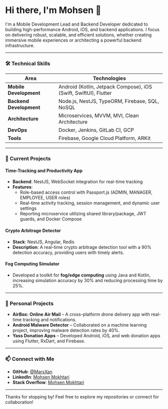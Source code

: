 # Hi there, I'm Mohsen 👋

I'm a Mobile Development Lead and Backend Developer dedicated to building high-performance Android, iOS, and backend applications. I focus on delivering robust, scalable, and efficient solutions, whether creating immersive mobile experiences or architecting a powerful backend infrastructure.

---

### 🛠️ Technical Skills

| Area                   | Technologies                                                   |
|------------------------|----------------------------------------------------------------|
| **Mobile Development** | Android (Kotlin, Jetpack Compose), iOS (Swift, SwiftUI), Flutter |
| **Backend Development**| Node.js, NestJS, TypeORM, Firebase, SQL, NoSQL                 |
| **Architecture**       | Microservices, MVVM, MVI, Clean Architecture                   |
| **DevOps**             | Docker, Jenkins, GitLab CI, GCP                                |
| **Tools**              | Firebase, Google Cloud Platform, ARKit                         |

---

### 🚀 Current Projects

#### **Time-Tracking and Productivity App**
- **Backend**: NestJS, WebSocket integration for real-time tracking
- **Features**:
  - Role-based access control with Passport.js (ADMIN, MANAGER, EMPLOYEE, USER roles)
  - Real-time activity tracking, session management, and dynamic user settings
  - Reporting microservice utilizing shared library/package, JWT guards, and Docker Compose

#### **Crypto Arbitrage Detector**
- **Stack**: NestJS, Angular, Redis
- **Description**: A real-time crypto arbitrage detection tool with a 90% detection accuracy, providing users with timely alerts.

#### **Fog Computing Simulator**
- Developed a toolkit for **fog/edge computing** using Java and Kotlin, increasing simulation accuracy by 30% and reducing processing time by 25%.

---

### 🌱 Personal Projects

- **AirBox: Online Air Mail** – A cross-platform drone delivery app with real-time tracking and notifications.
- **Android Malware Detector** – Collaborated on a machine learning project, improving malware detection rates by 40%.
- **Yass Donation Apps** – Developed Android, iOS, and web donation apps using Flutter, RxDart, and Firebase.

---

### 📫 Connect with Me

- **GitHub**: [@MarsXan](https://github.com/MarsXan)
- **LinkedIn**: [Mohsen Mokhtari](https://www.linkedin.com/in/mohsen-mokhtari)
- **Stack Overflow**: [Mohsen Mokhtari](https://stackoverflow.com/users/5892896/mohsen-mokhtari)

---

Thanks for stopping by! Feel free to explore my repositories or connect for collaboration!
